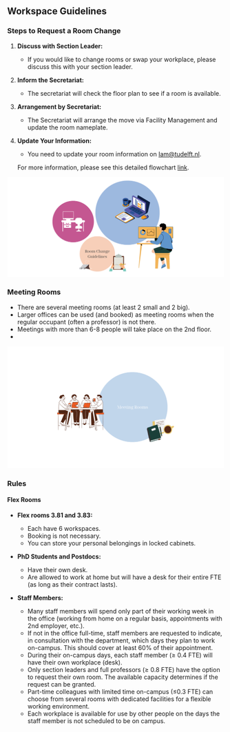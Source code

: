 ## Workspace Guidelines

### Steps to Request a Room Change

1. **Discuss with Section Leader:**
   - If you would like to change rooms or swap your workplace, please discuss this with your section leader.

2. **Inform the Secretariat:**
   - The secretariat will check the floor plan to see if a room is available.

3. **Arrangement by Secretariat:**
   - The Secretariat will arrange the move via Facility Management and update the room nameplate.

4. **Update Your Information:**
   - You need to update your room information on [Iam@tudelft.nl](https://www.iam.tudelft.nl).

   For more information, please see this detailed flowchart [link](#).
   
![Office space](../figures/room-change-guidelines.png)


### Meeting Rooms

- There are several meeting rooms (at least 2 small and 2 big).
- Larger offices can be used (and booked) as meeting rooms when the regular occupant (often a professor) is not there.
- Meetings with more than 6-8 people will take place on the 2nd floor.
- 
![Meeting Rooms](../figures/meeting-rooms-graphic.png)


### Rules

#### Flex Rooms

- **Flex rooms 3.81 and 3.83:**
  - Each have 6 workspaces.
  - Booking is not necessary.
  - You can store your personal belongings in locked cabinets.

- **PhD Students and Postdocs:**
  - Have their own desk.
  - Are allowed to work at home but will have a desk for their entire FTE (as long as their contract lasts).

- **Staff Members:**
  - Many staff members will spend only part of their working week in the office (working from home on a regular basis, appointments with 2nd employer, etc.).
  - If not in the office full-time, staff members are requested to indicate, in consultation with the department, which days they plan to work on-campus. This should cover at least 60% of their appointment.
  - During their on-campus days, each staff member (≥ 0.4 FTE) will have their own workplace (desk).
  - Only section leaders and full professors (≥ 0.8 FTE) have the option to request their own room. The available capacity determines if the request can be granted.
  - Part-time colleagues with limited time on-campus (≤0.3 FTE) can choose from several rooms with dedicated facilities for a flexible working environment.
  - Each workplace is available for use by other people on the days the staff member is not scheduled to be on campus.
